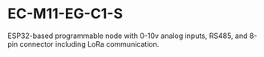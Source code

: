# EC-M11-EG-C1-S
ESP32-based programmable node with 0-10v analog inputs, RS485, and 8-pin connector including LoRa communication.
